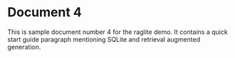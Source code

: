# Document 4

This is sample document number 4 for the raglite demo. It contains a quick start guide paragraph mentioning SQLite and retrieval augmented generation.
